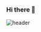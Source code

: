 ### Hi there 👋

![header](https://capsule-render.vercel.app/api?type=egg&color=auto&height=300&section=header&text=capsule%20render&fontSize=90)
